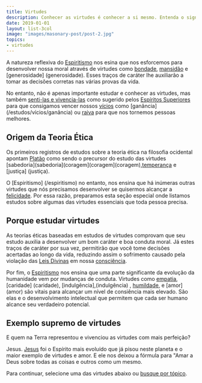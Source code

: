 ```yaml
---
title: Virtudes
description: Conhecer as virtudes é conhecer a si mesmo. Entenda o significado das virtudes no estudo reflexivo.
date: 2019-01-01
layout: list-3col
image: "images/masonary-post/post-2.jpg"
topics:
- virtudes
---
```


A natureza reflexiva do [Espiritismo](/espiritismo) nos esina que nos esforcemos
para desenvolver nossa moral através de virtudes como [bondade](bondade),
[mansidão](mansidao) e [generosidade] (generosidade). Esses traços de caráter
lhe auxiliarão a tomar as decisões corretas nas várias provas da vida. 

No entanto, não é apenas importante estudar e conhecer as virtudes, mas também
[senti-las e vivencia-las](/sobre/conhecer-sentir-vivenciar) como sugerido pelos
[Espíritos Superiores](/sobre/espirito-superior) para que consigamos vencer
nossos [vícios](/vicios) como [ganância] (/estudos/vícios/ganância) ou
[raiva](/estudos/vícios/raiva) para que nos tornemos pessoas melhores.

## Origem da Teoria Ética
Os primeiros registros de estudos sobre a teoria ética na filosofia ocidental
apontam [Platão](/bio/platao) como sendo o precursor do estudo das virtudes
[sabedoria](sabedoria](coragem](coragem](coragem),[temperança](temperança) e
[justiça] (justiça). 

O [Espiritismo] (/espiritismo) no entanto, nos ensina que há inúmeras outras 
virtudes que nós precisamos desenvolver se quisermos alcançar a
[felicidade](/sobre/felicidade). Por essa razão, preparamos esta
seção especial onde listamos estudos sobre algumas das virtudes essenciais que 
toda pessoa precisa.

## Porque estudar virtudes
As teorias éticas baseadas em estudos de virtudes comprovam que seu estudo
auxilia a desenvolver um bom caráter e boa conduta moral. Já estes traços de caráter por sua vez,
permitirão que você tome decisões acertadas ao longo da vida, reduzindo assim o
sofrimento causado pela violação das [Leis Divinas](/leis) em nossa
[consciência](/sobre/consciencia).

Por fim, o [Espiritismo](/espiritismo) nos ensina que uma parte significante da
evolução da humanidade vem por mudanças de conduta. Virtudes como [empatia](empatia),
[caridade] (caridade), [indulgência],(indulgência) , [humildade](humildade), e
[amor] (amor) são vitais para alcançar um nível de consiência mais elevado. São elas
e o desenvolvimento intelectual que permitem que cada ser humano alcance seu
verdadeiro potencial. 

## Exemplo supremo de virtudes
E quem na Terra representou e vivenciou as virtudes com mais perfeição?

Jesus. [Jesus](/sobre/jesus) foi o Espírito mais evoluído que já pisou
neste planeta e o maior exemplo de virtudes e amor. E ele nos
deixou a fórmula para "Amar a Deus sobre todas as coisas e outros como um mesmo.

Para continuar, selecione uma das virtudes abaixo ou [busque por
tópico](/topicos).
